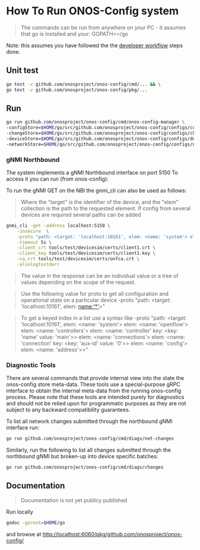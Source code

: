 # How To Run ONOS-Config system

> The commands can be run from anywhere on your PC - it assumes that go is installed
> and your:
> GOPATH=~/go

Note: this assumes you have followed the the [developer workflow](xdev_workflow.md) steps done. 

## Unit test
```bash
go test -v github.com/onosproject/onos-config/cmd/... && \
go test -v github.com/onosproject/onos-config/pkg/...
```

## Run
```bash
go run github.com/onosproject/onos-config/cmd/onos-config-manager \
-configStore=$HOME/go/src/github.com/onosproject/onos-config/configs/configStore-sample.json \
-changeStore=$HOME/go/src/github.com/onosproject/onos-config/configs/changeStore-sample.json \
-deviceStore=$HOME/go/src/github.com/onosproject/onos-config/configs/deviceStore-sample.json \
-networkStore=$HOME/go/src/github.com/onosproject/onos-config/configs/networkStore-sample.json

```

### gNMI Northbound
The system implements a gNMI Northbound interface on port 5150
To access it you can run (from onos-config):

To run the gNMI GET on the NBI the gnmi_cli can also be used as follows:
> Where the "target" is the identifier of the device, 
> and the "elem" collection is the path to the requested element.
> If config from several devices are required several paths can be added
```bash
gnmi_cli -get -address localhost:5150 \
    -insecure  \
    -proto "path: <target: 'localhost:10161', elem: <name: 'system'> elem:<name:'config'> elem: <name: 'motd-banner'>>" \
    -timeout 5s \
    -client_crt tools/test/devicesim/certs/client1.crt \
    -client_key tools/test/devicesim/certs/client1.key \
    -ca_crt tools/test/devicesim/certs/onfca.crt \
    -alsologtostderr
```

> The value in the response can be an individual value or a tree of values depending
> on the scope of the request.

>Use the following value for proto to get all configuration and operational state on a particular device
>    -proto "path: <target: 'localhost:10161', elem: <name:'*'>>"

>To get a keyed index in a list use a syntax like
>    -proto "path: <target: 'localhost:10161',
>         elem: <name: 'system'>
>         elem: <name: 'openflow'> elem: <name: 'controllers'>
>         elem: <name: 'controller' key: <key: 'name' value: 'main'>>
>         elem: <name: 'connections'> elem: <name: 'connection' key: <key: 'aux-id' value: '0'>>
>         elem: <name: 'config'> elem: <name: 'address'>>"

### Diagnostic Tools
There are several commands that provide internal view into the state the onos-config store
meta-data. These tools use a special-purpose gRPC interface to obtain the internal meta-data
from the running onos-config process. Please note that these tools are intended purely for
diagnostics and should not be relied upon for programmatic purposes as they are not subject
to any backward compatibility guarantees.

To list all network changes submitted through the northbound gNMI interface run:
```bash
go run github.com/onosproject/onos-config/cmd/diags/net-changes
```

Similarly, run the following to list all changes submitted through the northbound gNMI but
broken-up into device specific batches:
```bash
go run github.com/onosproject/onos-config/cmd/diags/changes
```


## Documentation
> Documentation is not yet publicy published

Run locally
```bash
godoc -goroot=$HOME/go
``` 

and browse at [http://localhost:6060/pkg/github.com/onosproject/onos-config/](http://localhost:6060/pkg/github.com/onosproject/onos-config/)
